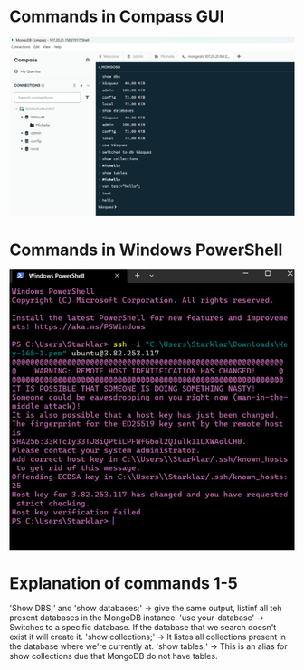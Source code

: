 # Commands in Compass GUI
![CommandsCompass](./CommandsCompass.png)
# Commands in Windows PowerShell
![CommandsWindowsPS](./CommandsWindowsPS.png)
# Explanation of commands 1-5
'Show DBS;' and 'show databases;' -> give the same output, listinf all teh present databases in the MongoDB instance.
'use your-database' -> Switches to a specific database. If the database that we search doesn't exist it will create it.
'show collections;' -> It listes all collections present in the database where we're currently at.
'show tables;' -> This is an alias for show collections due that MongoDB do not have tables.
